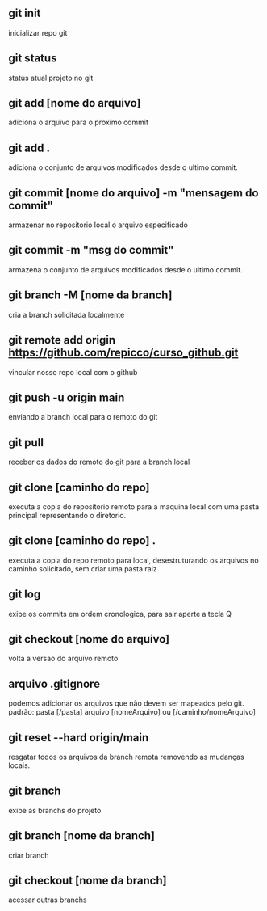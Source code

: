 ## git init
inicializar repo git

## git status
status atual projeto no git

## git add [nome do arquivo]
adiciona o arquivo para o proximo commit

## git add .
adiciona o conjunto de arquivos modificados desde o ultimo commit.

## git commit [nome do arquivo] -m "mensagem do commit"
armazenar no repositorio local o arquivo especificado

## git commit -m "msg do commit"
armazena o conjunto de arquivos modificados desde o ultimo commit.

## git branch -M [nome da branch]
cria a branch solicitada localmente

## git remote add origin https://github.com/repicco/curso_github.git
vincular nosso repo local com o github

## git push -u origin main
enviando a branch local para o remoto do git

## git pull
receber os dados do remoto do git para a branch local

## git clone [caminho do repo]
executa a copia do repositorio remoto para a maquina local com uma pasta principal representando o diretorio.

## git clone [caminho do repo] .
executa a copia do repo remoto para local, desestruturando os arquivos no caminho solicitado, sem criar uma pasta raiz

## git log
exibe os commits em ordem cronologica, para sair aperte a tecla Q

## git checkout [nome do arquivo]
volta a versao do arquivo remoto

## arquivo .gitignore
podemos adicionar os arquivos que não devem ser mapeados pelo git.
padrão: pasta [/pasta] arquivo [nomeArquivo] ou [/caminho/nomeArquivo]

## git reset --hard origin/main
resgatar todos os arquivos da branch remota removendo as mudanças locais.

## git branch
exibe as branchs do projeto

## git branch [nome da branch]
criar branch

## git checkout [nome da branch]
acessar outras branchs